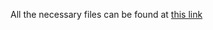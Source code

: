 All the necessary files can be found at [this link](https://drive.google.com/drive/u/1/folders/1CQN3V1aWbMQ10iu5-OfnQ8P7JIpcPhtf)
